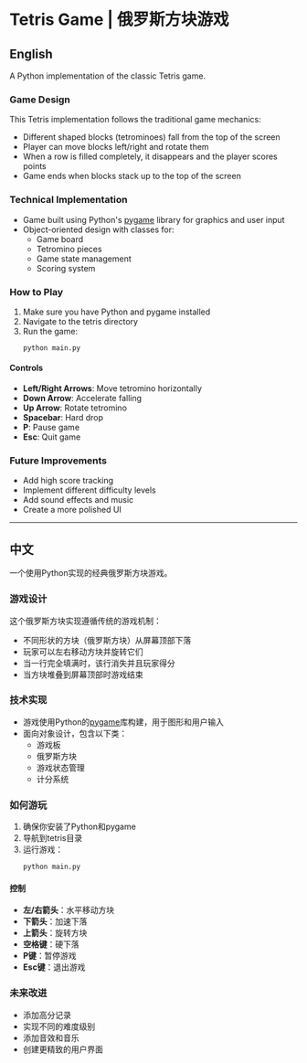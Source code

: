 # Tetris Game | 俄罗斯方块游戏

## English

A Python implementation of the classic Tetris game.

### Game Design

This Tetris implementation follows the traditional game mechanics:

- Different shaped blocks (tetrominoes) fall from the top of the screen
- Player can move blocks left/right and rotate them
- When a row is filled completely, it disappears and the player scores points
- Game ends when blocks stack up to the top of the screen

### Technical Implementation

- Game built using Python's [pygame](https://www.pygame.org/) library for graphics and user input
- Object-oriented design with classes for:
  - Game board
  - Tetromino pieces
  - Game state management
  - Scoring system

### How to Play

1. Make sure you have Python and pygame installed
2. Navigate to the tetris directory
3. Run the game:
   ```
   python main.py
   ```

#### Controls

- **Left/Right Arrows**: Move tetromino horizontally
- **Down Arrow**: Accelerate falling
- **Up Arrow**: Rotate tetromino
- **Spacebar**: Hard drop
- **P**: Pause game
- **Esc**: Quit game

### Future Improvements

- Add high score tracking
- Implement different difficulty levels
- Add sound effects and music
- Create a more polished UI

---

## 中文

一个使用Python实现的经典俄罗斯方块游戏。

### 游戏设计

这个俄罗斯方块实现遵循传统的游戏机制：

- 不同形状的方块（俄罗斯方块）从屏幕顶部下落
- 玩家可以左右移动方块并旋转它们
- 当一行完全填满时，该行消失并且玩家得分
- 当方块堆叠到屏幕顶部时游戏结束

### 技术实现

- 游戏使用Python的[pygame](https://www.pygame.org/)库构建，用于图形和用户输入
- 面向对象设计，包含以下类：
  - 游戏板
  - 俄罗斯方块
  - 游戏状态管理
  - 计分系统

### 如何游玩

1. 确保你安装了Python和pygame
2. 导航到tetris目录
3. 运行游戏：
   ```
   python main.py
   ```

#### 控制

- **左/右箭头**：水平移动方块
- **下箭头**：加速下落
- **上箭头**：旋转方块
- **空格键**：硬下落
- **P键**：暂停游戏
- **Esc键**：退出游戏

### 未来改进

- 添加高分记录
- 实现不同的难度级别
- 添加音效和音乐
- 创建更精致的用户界面
